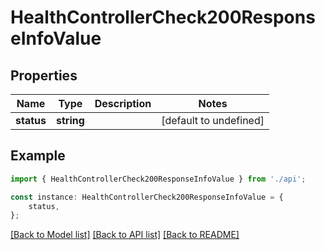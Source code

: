 # HealthControllerCheck200ResponseInfoValue


## Properties

Name | Type | Description | Notes
------------ | ------------- | ------------- | -------------
**status** | **string** |  | [default to undefined]

## Example

```typescript
import { HealthControllerCheck200ResponseInfoValue } from './api';

const instance: HealthControllerCheck200ResponseInfoValue = {
    status,
};
```

[[Back to Model list]](../README.md#documentation-for-models) [[Back to API list]](../README.md#documentation-for-api-endpoints) [[Back to README]](../README.md)
